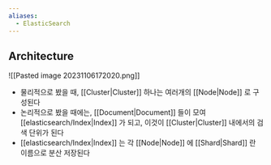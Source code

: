 ```yaml
---
aliases:
  - ElasticSearch
---
```

## Architecture

![[Pasted image 20231106172020.png]]

- 물리적으로 봤을 때, [[Cluster|Cluster]] 하나는 여러개의 [[Node|Node]] 로 구성된다
- 논리적으로 봤을 때에는, [[Document|Document]] 들이 모여 [[elasticsearch/Index|Index]] 가 되고, 이것이 [[Cluster|Cluster]] 내에서의 검색 단위가 된다
- [[elasticsearch/Index|Index]] 는 각 [[Node|Node]] 에 [[Shard|Shard]] 란 이름으로 분산 저장된다